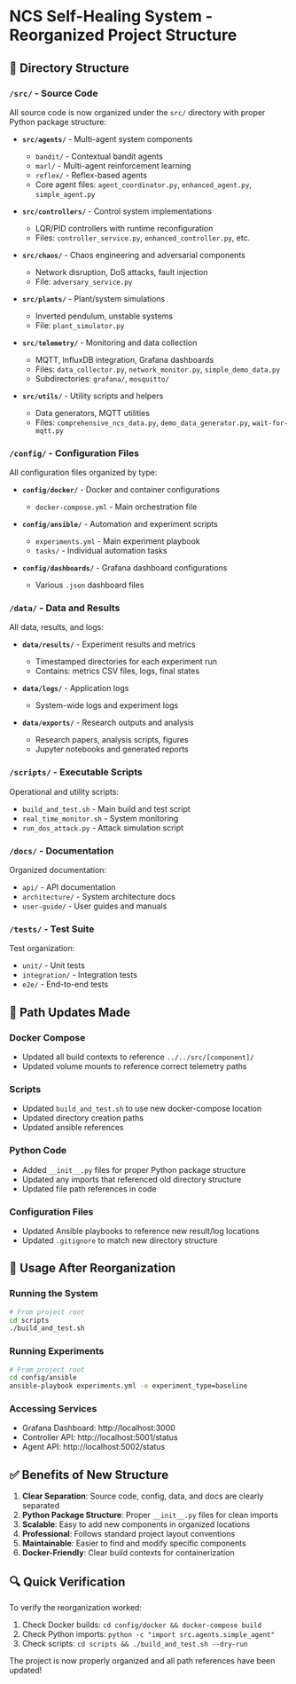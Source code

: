 # NCS Self-Healing System - Reorganized Project Structure

## 📁 Directory Structure

### `/src/` - Source Code
All source code is now organized under the `src/` directory with proper Python package structure:

- **`src/agents/`** - Multi-agent system components
  - `bandit/` - Contextual bandit agents
  - `marl/` - Multi-agent reinforcement learning
  - `reflex/` - Reflex-based agents
  - Core agent files: `agent_coordinator.py`, `enhanced_agent.py`, `simple_agent.py`

- **`src/controllers/`** - Control system implementations  
  - LQR/PID controllers with runtime reconfiguration
  - Files: `controller_service.py`, `enhanced_controller.py`, etc.

- **`src/chaos/`** - Chaos engineering and adversarial components
  - Network disruption, DoS attacks, fault injection
  - File: `adversary_service.py`

- **`src/plants/`** - Plant/system simulations
  - Inverted pendulum, unstable systems
  - File: `plant_simulator.py`

- **`src/telemetry/`** - Monitoring and data collection
  - MQTT, InfluxDB integration, Grafana dashboards
  - Files: `data_collector.py`, `network_monitor.py`, `simple_demo_data.py`
  - Subdirectories: `grafana/`, `mosquitto/`

- **`src/utils/`** - Utility scripts and helpers
  - Data generators, MQTT utilities
  - Files: `comprehensive_ncs_data.py`, `demo_data_generator.py`, `wait-for-mqtt.py`

### `/config/` - Configuration Files
All configuration files organized by type:

- **`config/docker/`** - Docker and container configurations
  - `docker-compose.yml` - Main orchestration file

- **`config/ansible/`** - Automation and experiment scripts
  - `experiments.yml` - Main experiment playbook
  - `tasks/` - Individual automation tasks

- **`config/dashboards/`** - Grafana dashboard configurations
  - Various `.json` dashboard files

### `/data/` - Data and Results
All data, results, and logs:

- **`data/results/`** - Experiment results and metrics
  - Timestamped directories for each experiment run
  - Contains: metrics CSV files, logs, final states

- **`data/logs/`** - Application logs
  - System-wide logs and experiment logs

- **`data/exports/`** - Research outputs and analysis
  - Research papers, analysis scripts, figures
  - Jupyter notebooks and generated reports

### `/scripts/` - Executable Scripts
Operational and utility scripts:

- `build_and_test.sh` - Main build and test script
- `real_time_monitor.sh` - System monitoring
- `run_dos_attack.py` - Attack simulation script

### `/docs/` - Documentation
Organized documentation:

- `api/` - API documentation
- `architecture/` - System architecture docs  
- `user-guide/` - User guides and manuals

### `/tests/` - Test Suite
Test organization:

- `unit/` - Unit tests
- `integration/` - Integration tests
- `e2e/` - End-to-end tests

## 🔧 Path Updates Made

### Docker Compose
- Updated all build contexts to reference `../../src/[component]/`
- Updated volume mounts to reference correct telemetry paths

### Scripts
- Updated `build_and_test.sh` to use new docker-compose location
- Updated directory creation paths
- Updated ansible references

### Python Code
- Added `__init__.py` files for proper Python package structure
- Updated any imports that referenced old directory structure
- Updated file path references in code

### Configuration Files
- Updated Ansible playbooks to reference new result/log locations
- Updated `.gitignore` to match new directory structure

## 🚀 Usage After Reorganization

### Running the System
```bash
# From project root
cd scripts
./build_and_test.sh
```

### Running Experiments  
```bash
# From project root
cd config/ansible
ansible-playbook experiments.yml -e experiment_type=baseline
```

### Accessing Services
- Grafana Dashboard: http://localhost:3000
- Controller API: http://localhost:5001/status  
- Agent API: http://localhost:5002/status

## ✅ Benefits of New Structure

1. **Clear Separation**: Source code, config, data, and docs are clearly separated
2. **Python Package Structure**: Proper `__init__.py` files for clean imports
3. **Scalable**: Easy to add new components in organized locations
4. **Professional**: Follows standard project layout conventions
5. **Maintainable**: Easier to find and modify specific components
6. **Docker-Friendly**: Clear build contexts for containerization

## 🔍 Quick Verification

To verify the reorganization worked:

1. Check Docker builds: `cd config/docker && docker-compose build`
2. Check Python imports: `python -c "import src.agents.simple_agent"`
3. Check scripts: `cd scripts && ./build_and_test.sh --dry-run`

The project is now properly organized and all path references have been updated!

